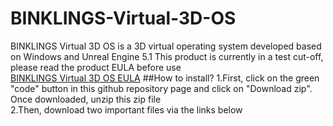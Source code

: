 # BINKLINGS-Virtual-3D-OS
BINKLINGS Virtual 3D OS is a 3D virtual operating system developed based on Windows and Unreal Engine 5.1
This product is currently in a test cut-off, please read the product EULA before use
</br>[BINKLINGS Virtual 3D OS EULA](EULA.txt)
##How to install?
1.First, click on the green "code" button in this github repository page and click on "Download zip". Once downloaded, unzip this zip file</br>
2.Then, download two important files via the links below
